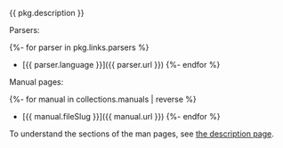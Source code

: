 {{ pkg.description }}

Parsers:

{%- for parser in pkg.links.parsers %}
- [{{ parser.language }}]({{ parser.url }})
{%- endfor %}

Manual pages:

{%- for manual in collections.manuals | reverse %}
- [{{ manual.fileSlug }}]({{ manual.url }})
{%- endfor %}

To understand the sections of the man pages, see [the description page][1].

[1]: https://www.commandlinux.com/man-pages-sections
